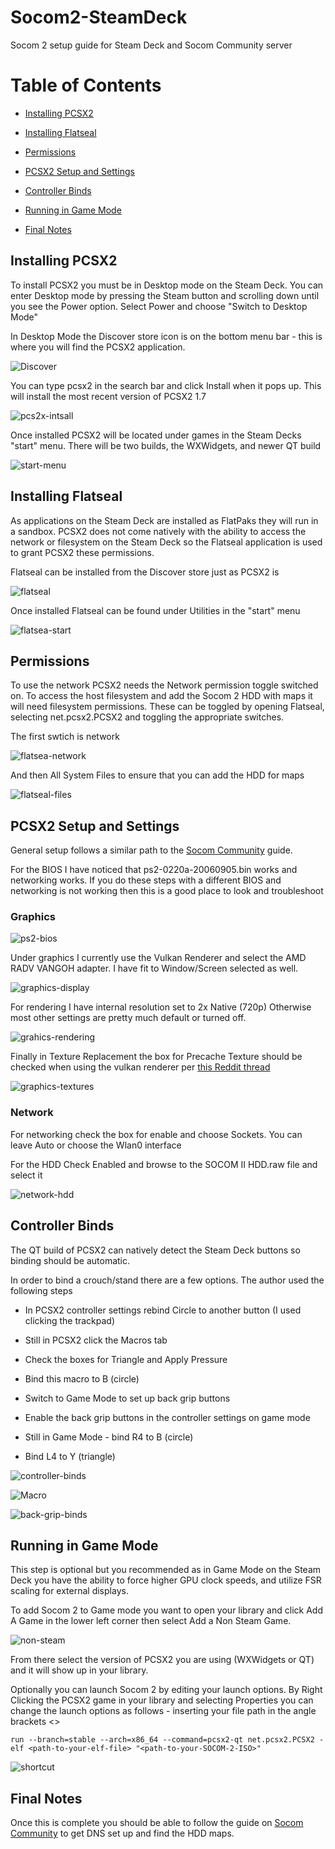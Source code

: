 # Socom2-SteamDeck
Socom 2 setup guide for Steam Deck and Socom Community server

# Table of Contents

- [Installing PCSX2](#installing-pcsx2)

- [Installing Flatseal](#installing-flatseal)

- [Permissions](#permissions)

- [PCSX2 Setup and Settings](#pcsx2-setup-and-settings)

- [Controller Binds](#controller-binds)

- [Running in Game Mode](#running-in-game-mode)

- [Final Notes](#final-notes)

## Installing PCSX2

To install PCSX2 you must be in Desktop mode on the Steam Deck. You can enter Desktop mode by pressing the Steam button and scrolling down until you see the Power option. Select Power and choose "Switch to Desktop Mode"

In Desktop Mode the Discover store icon is on the bottom menu bar - this is where you will find the PCSX2 application.

![Discover](screenshots/discovery-store.png)

You can type pcsx2 in the search bar and click Install when it pops up. This will install the most recent version of PCSX2 1.7

![pcs2x-intsall](screenshots/pcsx2-install.png)

Once installed PCSX2 will be located under games in the Steam Decks "start" menu. There will be two builds, the WXWidgets, and newer QT build

![start-menu](screenshots/start-menu.png)

## Installing Flatseal

As applications on the Steam Deck are installed as FlatPaks they will run in a sandbox. PCSX2 does not come natively with the ability to access the network or filesystem on the Steam Deck so the Flatseal application is used to grant PCSX2 these permissions.

Flatseal can be installed from the Discover store just as PCSX2 is

![flatseal](screenshots/flatseal-discover.png)

Once installed Flatseal can be found under Utilities in the "start" menu

![flatsea-start](screenshots/flatseal-startmenu.png)

## Permissions

To use the network PCSX2 needs the Network permission toggle switched on. To access the host filesystem and add the Socom 2 HDD with maps it will need filesystem permissions. These can be toggled by opening Flatseal, selecting net.pcsx2.PCSX2 and toggling the appropriate switches.

The first swtich is network

![flatsea-network](screenshots/network-share.png)

And then All System Files to ensure that you can add the HDD for maps

![flatseal-files](screenshots/flatseal-files.png)

## PCSX2 Setup and Settings

General setup follows a similar path to the [Socom Community](https://www.socomcommunity.com) guide.

For the BIOS I have noticed that ps2-0220a-20060905.bin works and networking works. If you do these steps with a different BIOS and networking is not working then this is a good place to look and troubleshoot

### Graphics

![ps2-bios](screenshots/ps2-bios.png)

Under graphics I currently use the Vulkan Renderer and select the AMD RADV VANGOH adapter. I have fit to Window/Screen selected as well.

![graphics-display](screenshots/graphics-display.png)

For rendering I have internal resolution set to 2x Native (720p) Otherwise most other settings are pretty much default or turned off.

![grahics-rendering](screenshots/graphics-rendering.png)

Finally in Texture Replacement the box for Precache Texture should be checked when using the vulkan renderer per [this Reddit thread](https://www.reddit.com/r/PCSX2/comments/sdhren/games_running_worse_in_vulkan/)

![graphics-textures](screenshots/graphics-textures.png)

### Network

For networking check the box for enable and choose Sockets. You can leave Auto or choose the Wlan0 interface

For the HDD Check Enabled and browse to the SOCOM II HDD.raw file and select it

![network-hdd](screenshots/network-hdd.png)

## Controller Binds

The QT build of PCSX2 can natively detect the Steam Deck buttons so binding should be automatic. 

In order to bind a crouch/stand there are a few options. The author used the following steps

- In PCSX2 controller settings rebind Circle to another button (I used clicking the trackpad)

- Still in PCSX2 click the Macros tab

- Check the boxes for Triangle and Apply Pressure

- Bind this macro to B (circle)

- Switch to Game Mode to set up back grip buttons

- Enable the back grip buttons in the controller settings on game mode

- Still in Game Mode - bind R4 to B (circle)

- Bind L4 to Y (triangle)

![controller-binds](screenshots/controller-binds.png)

![Macro](screenshots/triangle-plus-pressure.png)

![back-grip-binds](screenshots/back-grip-binds.png)

## Running in Game Mode

This step is optional but you recommended as in Game Mode on the Steam Deck you have the ability to force higher GPU clock speeds, and utilize FSR scaling for external displays.

To add Socom 2 to Game mode you want to open your library and click Add A Game in the lower left corner then select Add a Non Steam Game.

![non-steam](screenshots/add-game.png)

From there select the version of PCSX2 you are using (WXWidgets or QT) and it will show up in your library.

Optionally you can launch Socom 2 by editing your launch options. By Right Clicking the PCSX2 game in your library and selecting Properties you can change the launch options as follows - inserting your file path in the angle brackets <>

```
run --branch=stable --arch=x86_64 --command=pcsx2-qt net.pcsx2.PCSX2 -elf <path-to-your-elf-file> "<path-to-your-SOCOM-2-ISO>"
```

![shortcut](screenshots/shortcut.png)

## Final Notes

Once this is complete you should be able to follow the guide on [Socom Community](https://socomcommunity.com/guides/socom2) to get DNS set up and find the HDD maps.